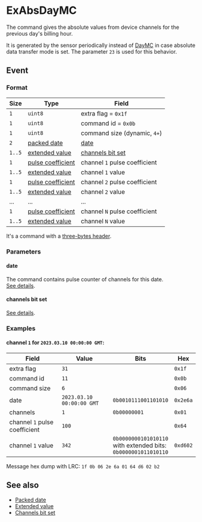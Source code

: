 # ExAbsDayMC

The command gives the absolute values from device channels for the previous day's billing hour.

It is generated by the sensor periodically instead of [DayMC](DayMC.md) in case absolute data transfer mode is set.
The parameter `23` is used for this behavior.


## Event

### Format

| Size   | Type                                                  | Field                                                         |
| ------ | ----------------------------------------------------- | ------------------------------------------------------------- |
| `1`    | `uint8`                                               | extra flag = `0x1f`                                           |
| `1`    | `uint8`                                               | command id = `0x0b`                                           |
| `1`    | `uint8`                                               | command size (dynamic, `4+`)                                  |
| `2`    | [packed date](../../types.md#packed-date)             | [date](#date)                                                 |
| `1..5` | [extended value](../../types.md#extended-value)       | [channels bit set](../../parameter-types.md#channels-bit-set) |
| `1`    | [pulse coefficient](../../types.md#pulse-coefficient) | channel `1` pulse coefficient                                 |
| `1..5` | [extended value](../../types.md#extended-value)       | channel `1` value                                             |
| `1`    | [pulse coefficient](../../types.md#pulse-coefficient) | channel `2` pulse coefficient                                 |
| `1..5` | [extended value](../../types.md#extended-value)       | channel `2` value                                             |
| ...    | ...                                                   | ...                                                           |
| `1`    | [pulse coefficient](../../types.md#pulse-coefficient) | channel `N` pulse coefficient                                 |
| `1..5` | [extended value](../../types.md#extended-value)       | channel `N` value                                             |

It's a command with a [three-bytes header](../../message.md#command-with-a-three-bytes-header).

### Parameters

#### **date**

The command contains pulse counter of channels for this date.
<br/>
[See details](../../types.md#packed-date).

#### **channels bit set**

[See details](../../parameter-types.md#channels-bit-set).

### Examples

#### channel `1` for `2023.03.10 00:00:00 GMT`:

| Field                         | Value                     | Bits                                                                      | Hex      |
| ----------------------------- | ------------------------- | ------------------------------------------------------------------------- | -------- |
| extra flag                    | `31`                      |                                                                           | `0x1f`   |
| command id                    | `11`                      |                                                                           | `0x0b`   |
| command size                  | `6`                       |                                                                           | `0x06`   |
| date                          | `2023.03.10 00:00:00 GMT` | `0b0010111001101010`                                                      | `0x2e6a` |
| channels                      | `1`                       | `0b00000001`                                                              | `0x01`   |
| channel `1` pulse coefficient | `100`                     |                                                                           | `0x64`   |
| channel `1` value             | `342`                     | `0b0000000101010110` <br/> with extended bits: <br/> `0b0000001011010110` | `0xd602` |

Message hex dump with LRC: `1f 0b 06 2e 6a 01 64 d6 02 b2`


## See also

* [Packed date](../../types.md#packed-date)
* [Extended value](../../types.md#extended-value)
* [Channels bit set](../../parameter-types.md#channels-bit-set)
